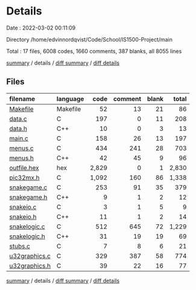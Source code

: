 # Details

Date : 2022-03-02 00:11:09

Directory /home/edvinnordqvist/Code/School/IS1500-Project/main

Total : 17 files,  6008 codes, 1660 comments, 387 blanks, all 8055 lines

[summary](results.md) / details / [diff summary](diff.md) / [diff details](diff-details.md)

## Files
| filename | language | code | comment | blank | total |
| :--- | :--- | ---: | ---: | ---: | ---: |
| [Makefile](/Makefile) | Makefile | 52 | 13 | 21 | 86 |
| [data.c](/data.c) | C | 197 | 0 | 11 | 208 |
| [data.h](/data.h) | C++ | 10 | 0 | 3 | 13 |
| [main.c](/main.c) | C | 158 | 26 | 13 | 197 |
| [menus.c](/menus.c) | C | 434 | 241 | 28 | 703 |
| [menus.h](/menus.h) | C++ | 42 | 45 | 9 | 96 |
| [outfile.hex](/outfile.hex) | hex | 2,829 | 0 | 1 | 2,830 |
| [pic32mx.h](/pic32mx.h) | C | 1,092 | 160 | 86 | 1,338 |
| [snakegame.c](/snakegame.c) | C | 253 | 91 | 35 | 379 |
| [snakegame.h](/snakegame.h) | C++ | 9 | 1 | 2 | 12 |
| [snakeio.c](/snakeio.c) | C | 3 | 1 | 5 | 9 |
| [snakeio.h](/snakeio.h) | C++ | 11 | 1 | 2 | 14 |
| [snakelogic.c](/snakelogic.c) | C | 512 | 645 | 72 | 1,229 |
| [snakelogic.h](/snakelogic.h) | C++ | 31 | 19 | 19 | 69 |
| [stubs.c](/stubs.c) | C | 7 | 8 | 6 | 21 |
| [u32graphics.c](/u32graphics.c) | C | 329 | 387 | 58 | 774 |
| [u32graphics.h](/u32graphics.h) | C | 39 | 22 | 16 | 77 |

[summary](results.md) / details / [diff summary](diff.md) / [diff details](diff-details.md)